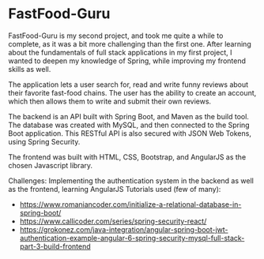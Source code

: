 # FastFood-Guru

FastFood-Guru is my second project, and took me quite a while to complete, as it was a bit more challenging than the first one. After learning about the fundamentals of full stack applications in my first project, I wanted to deepen my knowledge of Spring, while improving my frontend skills as well.


The application lets a user search for, read and write funny reviews about their favorite fast-food chains. The user has the ability to create an account, which then allows them to write and submit their own reviews.


The backend is an API built with Spring Boot, and Maven as the build tool. The database was created with MySQL, and then connected to the Spring Boot application. This RESTful API is also secured with JSON Web Tokens, using Spring Security.

The frontend was built with HTML, CSS, Bootstrap, and AngularJS as the chosen Javascript library.

Challenges: Implementing the authentication system in the backend as well as the frontend, learning AngularJS
Tutorials used (few of many):
- https://www.romaniancoder.com/initialize-a-relational-database-in-spring-boot/
- https://www.callicoder.com/series/spring-security-react/
- https://grokonez.com/java-integration/angular-spring-boot-jwt-authentication-example-angular-6-spring-security-mysql-full-stack-part-3-build-frontend
